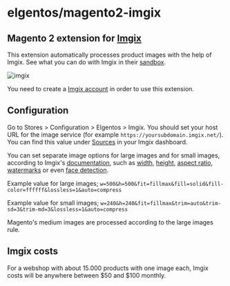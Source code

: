 # elgentos/magento2-imgix

## Magento 2 extension for [Imgix](https://imgix.com)

This extension automatically processes product images with the help of Imgix. See what you can do with Imgix in their [sandbox](https://sandbox.imgix.com/view?url=https%3A%2F%2Fassets.imgix.net%2Fhp%2Fsnowshoe.jpg%3Fmarkalign%3Dtop%26markpad%3D20%26markscale%3D8%26mark64%3DaHR0cHM6Ly9hc3NldHMuaW1naXgubmV0L2hwL3dhbmRlci1sb2dvLmFpP3c9MzAwJmZtPXBuZw%26bm%3Dnormal%26bx%3D0%26blend64%3DaHR0cHM6Ly9hc3NldHMuaW1naXgubmV0L2hwL3NhbGUtYmx1ZS5wbmc_aD02MDE%26fp-z%3D1.59%26fp-y%3D.43%26fp-x%3D.41%26crop%3Dfocalpoint%26fit%3Dcrop%26h%3D600%26w%3D900%26auto%3Dcompress%26q%3D70).

![imgix](https://user-images.githubusercontent.com/431360/94149268-f4368b00-fe77-11ea-80ca-3622f3f78670.png)


You need to create a [Imgix account](https://dashboard.imgix.com/sign-up) in order to use this extension.

## Configuration

Go to Stores > Configuration > Elgentos > Imgix. You should set your host URL for the image service (for example `https://yoursubdomain.imgix.net/`). You can find this value under [Sources](https://dashboard.imgix.com/sources) in your Imgix dashboard.

You can set separate image options for large images and for small images, according to Imgix's [documentation](https://docs.imgix.com/apis/url), such as [width](https://docs.imgix.com/apis/url/size/w), [height](https://docs.imgix.com/apis/url/size/h), [aspect ratio](https://docs.imgix.com/apis/url/size/ar), [watermarks](https://docs.imgix.com/apis/url/watermark) or even [face detection](https://docs.imgix.com/apis/url/face-detection).

Example value for large images; `w=500&h=500&fit=fillmax&fill=solid&fill-color=ffffff&lossless=1&auto=compress`

Example value for small images; `w=240&h=240&fit=fillmax&trim=auto&trim-sd=3&trim-md=3&lossless=1&auto=compress`

Magento's medium images are processed according to the large images rule.

## Imgix costs

For a webshop with about 15.000 products with one image each, Imgix costs will be anywhere between $50 and $100 monthly.